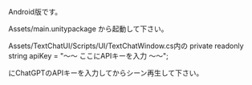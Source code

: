 Android版です。

Assets/main.unitypackage
から起動して下さい。

Assets/TextChatUI/Scripts/UI/TextChatWindow.cs内の
private readonly string apiKey = "〜〜 ここにAPIキーを入力 〜〜";

にChatGPTのAPIキーを入力してからシーン再生して下さい。
